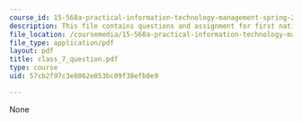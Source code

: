 ```yaml
---
course_id: 15-568a-practical-information-technology-management-spring-2005
description: This file contains questions and assignment for first national city bank.
file_location: /coursemedia/15-568a-practical-information-technology-management-spring-2005/57cb2f97c3e8062e853bc09f38efb0e9_class_7_question.pdf
file_type: application/pdf
layout: pdf
title: class_7_question.pdf
type: course
uid: 57cb2f97c3e8062e853bc09f38efb0e9

---
```

None